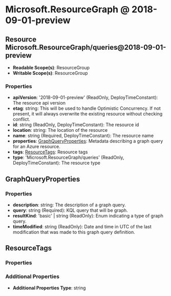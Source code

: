 # Microsoft.ResourceGraph @ 2018-09-01-preview

## Resource Microsoft.ResourceGraph/queries@2018-09-01-preview
* **Readable Scope(s)**: ResourceGroup
* **Writable Scope(s)**: ResourceGroup
### Properties
* **apiVersion**: '2018-09-01-preview' (ReadOnly, DeployTimeConstant): The resource api version
* **etag**: string: This will be used to handle Optimistic Concurrency. If not present, it will always overwrite the existing resource without checking conflict.
* **id**: string (ReadOnly, DeployTimeConstant): The resource id
* **location**: string: The location of the resource
* **name**: string (Required, DeployTimeConstant): The resource name
* **properties**: [GraphQueryProperties](#graphqueryproperties): Metadata describing a graph query for an Azure resource.
* **tags**: [ResourceTags](#resourcetags): Resource tags
* **type**: 'Microsoft.ResourceGraph/queries' (ReadOnly, DeployTimeConstant): The resource type

## GraphQueryProperties
### Properties
* **description**: string: The description of a graph query.
* **query**: string (Required): KQL query that will be graph.
* **resultKind**: 'basic' | string (ReadOnly): Enum indicating a type of graph query.
* **timeModified**: string (ReadOnly): Date and time in UTC of the last modification that was made to this graph query definition.

## ResourceTags
### Properties
### Additional Properties
* **Additional Properties Type**: string

